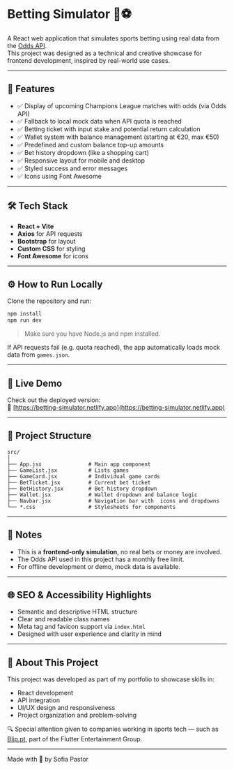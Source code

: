 # Betting Simulator 🎲⚽

A React web application that simulates sports betting using real data from the [Odds API](https://the-odds-api.com/).  
This project was designed as a technical and creative showcase for frontend development, inspired by real-world use cases.

---

## 🧩 Features

- ✅ Display of upcoming Champions League matches with odds (via Odds API)
- ✅ Fallback to local mock data when API quota is reached
- ✅ Betting ticket with input stake and potential return calculation
- ✅ Wallet system with balance management (starting at €20, max €50)
- ✅ Predefined and custom balance top-up amounts
- ✅ Bet history dropdown (like a shopping cart)
- ✅ Responsive layout for mobile and desktop
- ✅ Styled success and error messages
- ✅ Icons using Font Awesome

---

## 🛠️ Tech Stack

- **React + Vite**
- **Axios** for API requests
- **Bootstrap** for layout
- **Custom CSS** for styling
- **Font Awesome** for icons

---

## ⚙️ How to Run Locally

Clone the repository and run:

```bash
npm install
npm run dev
```

> Make sure you have Node.js and npm installed.

If API requests fail (e.g. quota reached), the app automatically loads mock data from `games.json`.

---

## 🚀 Live Demo

Check out the deployed version:  
🔗 [https://betting-simulator.netlify.app](https://betting-simulator.netlify.app)

---

## 📁 Project Structure

```
src/
│
├── App.jsx               # Main app component
├── GameList.jsx          # Lists games
├── GameCard.jsx          # Individual game cards
├── BetTicket.jsx         # Current bet ticket
├── BetHistory.jsx        # Bet history dropdown
├── Wallet.jsx            # Wallet dropdown and balance logic
├── Navbar.jsx            # Navigation bar with  icons and dropdowns
└── *.css                 # Stylesheets for components
```

---

## 📌 Notes

- This is a **frontend-only simulation**, no real bets or money are involved.
- The Odds API used in this project has a monthly free limit.
- For offline development or demo, mock data is available.

---

## 🌐 SEO & Accessibility Highlights

- Semantic and descriptive HTML structure
- Clear and readable class names
- Meta tag and favicon support via `index.html`
- Designed with user experience and clarity in mind

---

## 📣 About This Project

This project was developed as part of my portfolio to showcase skills in:

- React development
- API integration
- UI/UX design and responsiveness
- Project organization and problem-solving

🔍 Special attention given to companies working in sports tech — such as [Blip.pt](https://www.blip.pt/), part of the Flutter Entertainment Group.

---

Made with 🤍 by Sofia Pastor
